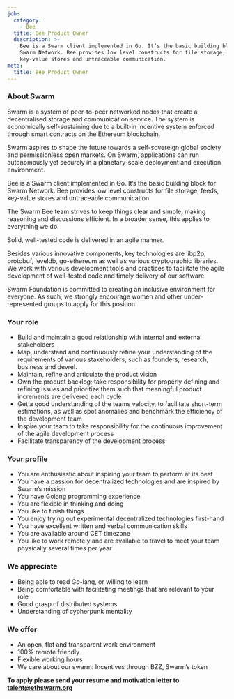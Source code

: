 ```yaml
---
job:
  category:
    - Bee
  title: Bee Product Owner
  description: >-
    Bee is a Swarm client implemented in Go. It’s the basic building block for
    Swarm Network. Bee provides low level constructs for file storage, feeds,
    key-value stores and untraceable communication.
meta:
  title: Bee Product Owner
---
```


### **About Swarm**

Swarm is a system of peer-to-peer networked nodes that create a decentralised storage and communication service. The system is economically self-sustaining due to a built-in incentive system enforced through smart contracts on the Ethereum blockchain.

Swarm aspires to shape the future towards a self-sovereign global society and permissionless open markets. On Swarm, applications can run autonomously yet securely in a planetary-scale deployment and execution environment.

Bee is a Swarm client implemented in Go. It’s the basic building block for Swarm Network. Bee provides low level constructs for file storage, feeds, key-value stores and untraceable communication.

The Swarm Bee team strives to keep things clear and simple, making reasoning and discussions efficient. In a broader sense, this applies to everything we do.

Solid, well-tested code is delivered in an agile manner.

Besides various innovative components, key technologies are libp2p, protobuf, leveldb, go-ethereum as well as various cryptographic libraries. We work with various development tools and practices to facilitate the agile development of well-tested code and timely delivery of our software.

Swarm Foundation is committed to creating an inclusive environment for everyone. As such, we strongly encourage women and other under-represented groups to apply for this position.

### **Your role**

* Build and maintain a good relationship with internal and external stakeholders
* Map, understand and continuously refine your understanding of the requirements of various stakeholders, such as founders, research, business and devrel.
* Maintain, refine and articulate the product vision
* Own the product backlog; take responsibility for properly defining and refining issues and prioritize them such that meaningful product increments are delivered each cycle
* Get a good understanding of the teams velocity, to facilitate short-term estimations, as well as spot anomalies and benchmark the efficiency of the development team
* Inspire your team to take responsibility for the continuous improvement of the agile development process
* Facilitate transparency of the development process

### **Your profile**

* You are enthusiastic about inspiring your team to perform at its best
* You have a passion for decentralized technologies and are inspired by Swarm’s mission
* You have Golang programming experience
* You are flexible in thinking and doing
* You like to finish things
* You enjoy trying out experimental decentralized technologies first-hand
* You have excellent written and verbal communication skills
* You are available around CET timezone
* You like to work remotely and are available to travel to meet your team physically several times per year

### **We appreciate**

* Being able to read Go-lang, or willing to learn
* Being comfortable with facilitating meetings that are relevant to your role
* Good grasp of distributed systems
* Understanding of cypherpunk mentality

### **We offer**

* An open, flat and transparent work environment
* 100% remote friendly
* Flexible working hours
* We care about our swarm: Incentives through BZZ, Swarm’s token

**To apply please send your resume and motivation letter to** **[talent@ethswarm.org](talent@ethswarm.org)**
